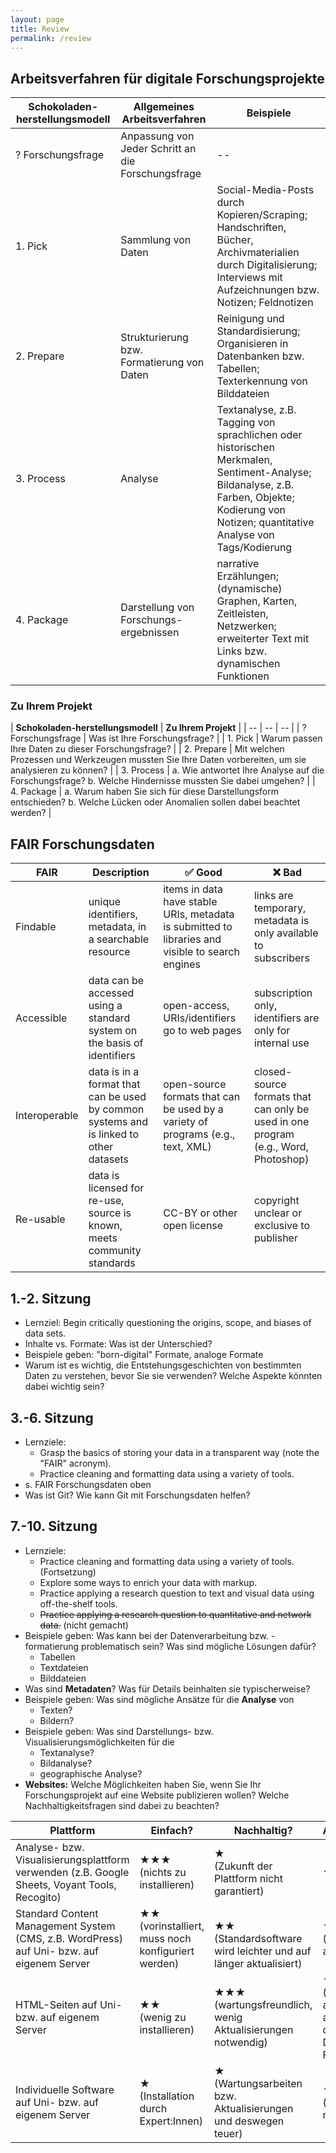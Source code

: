 ```yaml
---
layout: page
title: Review
permalink: /review
---
```


## Arbeitsverfahren für digitale Forschungsprojekte

| **Schokoladen-herstellungsmodell** | **Allgemeines Arbeitsverfahren** | **Beispiele** |
| -- | -- | -- |
| ? Forschungsfrage | Anpassung von Jeder Schritt an die Forschungsfrage | -- |
| <i class="fa-solid fa-seedling"></i> 1. Pick | Sammlung von Daten | Social-Media-Posts durch Kopieren/Scraping; Handschriften, Bücher, Archivmaterialien durch Digitalisierung; Interviews mit Aufzeichnungen bzw. Notizen; Feldnotizen |
| <i class="fa-solid fa-gears"></i> 2. Prepare | Strukturierung bzw. Formatierung von Daten | Reinigung und Standardisierung; Organisieren in Datenbanken bzw. Tabellen; Texterkennung von Bilddateien |
| <i class="fa-solid fa-fire-burner"></i> 3. Process | Analyse | Textanalyse, z.B. Tagging von sprachlichen oder historischen Merkmalen, Sentiment-Analyse; Bildanalyse, z.B. Farben, Objekte; Kodierung von Notizen; quantitative Analyse von Tags/Kodierung |
| <i class="fa-solid fa-gift"></i> 4. Package | Darstellung von Forschungs-ergebnissen | narrative Erzählungen; (dynamische) Graphen, Karten, Zeitleisten, Netzwerken; erweiterter Text mit Links bzw. dynamischen Funktionen |

### Zu Ihrem Projekt 

| **Schokoladen-herstellungsmodell** | **Zu Ihrem Projekt** |
| -- | -- | -- |
| ? Forschungsfrage | Was ist Ihre Forschungsfrage? |
| <i class="fa-solid fa-seedling"></i> 1. Pick | Warum passen Ihre Daten zu dieser Forschungsfrage? |
| <i class="fa-solid fa-gears"></i> 2. Prepare | Mit welchen Prozessen und Werkzeugen mussten Sie Ihre Daten vorbereiten, um sie analysieren zu können?  |
| <i class="fa-solid fa-fire-burner"></i> 3. Process | a. Wie antwortet Ihre Analyse auf die Forschungsfrage? b. Welche Hindernisse mussten Sie dabei umgehen? |
| <i class="fa-solid fa-gift"></i> 4. Package | a. Warum haben Sie sich für diese Darstellungsform entschieden? b. Welche Lücken oder Anomalien sollen dabei beachtet werden? |

## FAIR Forschungsdaten

| FAIR | Description | ✅ Good | ❌ Bad |
| -- | -- | -- | -- |
| Findable | unique identifiers, metadata, in a searchable resource | items in data have stable URIs, metadata is submitted to libraries and visible to search engines | links are temporary, metadata is only available to subscribers |
| Accessible | data can be accessed using a standard system on the basis of identifiers | open-access, URIs/identifiers go to web pages | subscription only, identifiers are only for internal use |
| Interoperable | data is in a format that can be used by common systems and is linked to other datasets | open-source formats that can be used by a variety of programs (e.g., text, XML) | closed-source formats that can only be used in one program (e.g., Word, Photoshop) |
| Re-usable | data is licensed for re-use, source is known, meets community standards | CC-BY or other open license | copyright unclear or exclusive to publisher |


## 1.-2. Sitzung

- Lernziel: Begin critically questioning the origins, scope, and biases of data sets.
- Inhalte vs. Formate: Was ist der Unterschied?
- Beispiele geben: "born-digital" Formate, analoge Formate
- Warum ist es wichtig, die Entstehungsgeschichten von bestimmten Daten zu verstehen, bevor Sie sie verwenden? Welche Aspekte könnten dabei wichtig sein?

## 3.-6. Sitzung

- Lernziele: 
  - Grasp the basics of storing your data in a transparent way (note the "FAIR" acronym).
  - Practice cleaning and formatting data using a variety of tools.
- s. FAIR Forschungsdaten oben
- Was ist Git? Wie kann Git mit Forschungsdaten helfen?

## 7.-10. Sitzung

- Lernziele:
  - Practice cleaning and formatting data using a variety of tools. (Fortsetzung)
  - Explore some ways to enrich your data with markup.
  - Practice applying a research question to text and visual data using off-the-shelf tools.
  - ~~Practice applying a research question to quantitative and network data.~~ (nicht gemacht)
- Beispiele geben: Was kann bei der Datenverarbeitung bzw. -formatierung problematisch sein? Was sind mögliche Lösungen dafür?
  - Tabellen
  - Textdateien
  - Bilddateien
- Was sind **Metadaten**? Was für Details beinhalten sie typischerweise? 
- Beispiele geben: Was sind mögliche Ansätze für die **Analyse** von 
  - Texten?
  - Bildern?
- Beispiele geben: Was sind Darstellungs- bzw. Visualisierungsmöglichkeiten für die 
  - Textanalyse? 
  - Bildanalyse?
  - geographische Analyse?
- **Websites:** Welche Möglichkeiten haben Sie, wenn Sie Ihr Forschungsprojekt auf eine Website publizieren wollen? Welche Nachhaltigkeitsfragen sind dabei zu beachten?

| Plattform | Einfach? | Nachhaltig? | Anpassbar? |
| -- | -- | -- | -- |
| Analyse- bzw. Visualisierungsplattform verwenden (z.B. Google Sheets, Voyant Tools, Recogito) | ★★★ <br /> (nichts zu installieren) | ★ <br />(Zukunft der Plattform nicht garantiert) | ★ |
| Standard Content Management System (CMS, z.B. WordPress) auf Uni- bzw. auf eigenem Server | ★★ <br />(vorinstalliert, muss noch konfiguriert werden) | <br />★★ (Standardsoftware wird leichter und auf länger aktualisiert) | ★★ <br />(relativ anpassbar) |
| HTML-Seiten auf Uni- bzw. auf eigenem Server | ★★ <br />(wenig zu installieren) | ★★★ (wartungsfreundlich, wenig Aktualisierungen notwendig) | ★★ <br />(individuell anpassbar aber keine dynamische Datenbank-Funktionen) |
| Individuelle Software auf Uni- bzw. auf eigenem Server | ★ <br />(Installation durch Expert:Innen) | ★ <br />(Wartungsarbeiten bzw. Aktualisierungen und deswegen teuer) | ★★★ <br />(alles ist möglich) |